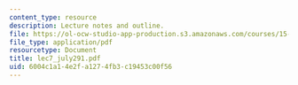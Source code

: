 ```yaml
---
content_type: resource
description: Lecture notes and outline.
file: https://ol-ocw-studio-app-production.s3.amazonaws.com/courses/15-778-management-of-supply-networks-for-products-and-services-summer-2004/6004c1a14e2fa1274fb3c19453c00f56_lec7_july291.pdf
file_type: application/pdf
resourcetype: Document
title: lec7_july291.pdf
uid: 6004c1a1-4e2f-a127-4fb3-c19453c00f56
---
```

